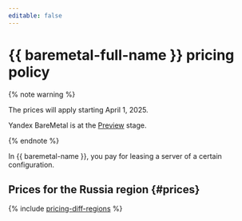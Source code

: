 ```yaml
---
editable: false
---
```


# {{ baremetal-full-name }} pricing policy



{% note warning %}

The prices will apply starting April 1, 2025.

Yandex BareMetal is at the [Preview](../overview/concepts/launch-stages) stage.

{% endnote %}

In {{ baremetal-name }}, you pay for leasing a server of a certain configuration.

## Prices for the Russia region {#prices}

{% include [pricing-diff-regions](../_includes/pricing-diff-regions.md) %}



